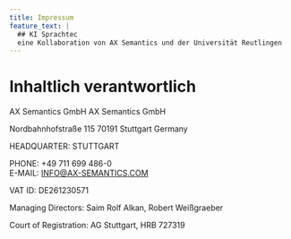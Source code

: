 ```yaml
---
title: Impressum
feature_text: | 
  ## KI Sprachtec
  eine Kollaboration von AX Semantics und der Universität Reutlingen
---
```


# Inhaltlich verantwortlich

AX Semantics GmbH
AX Semantics GmbH

Nordbahnhofstraße 115
70191 Stuttgart
Germany

HEADQUARTER: STUTTGART

PHONE: +49 711 699 486-0  
E-MAIL: INFO@AX-SEMANTICS.COM

VAT ID: DE261230571

Managing Directors: Saim Rolf Alkan, Robert Weißgraeber

Court of Registration: AG Stuttgart, HRB 727319
